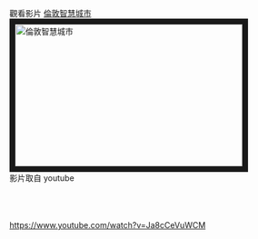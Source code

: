 觀看影片
<a href="https://www.youtube.com/watch?v=Ja8cCeVuWCM" target="_blank">倫敦智慧城市</a><br>
<a href="http://www.youtube.com/watch?feature=player_embedded&v=Ja8cCeVuWCM" target="_blank"><img src="http://img.youtube.com/vi/Ja8cCeVuWCM/0.jpg" 
alt="倫敦智慧城市" width="400" height="250" border="10" /></a>
<br>影片取自 youtube

<br><br><br>
https://www.youtube.com/watch?v=Ja8cCeVuWCM
